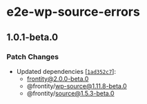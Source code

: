 # e2e-wp-source-errors

## 1.0.1-beta.0

### Patch Changes

- Updated dependencies [[`1ad352c7`](https://github.com/frontity/frontity/commit/1ad352c7a5c3df7eaff8bf0b15441d0bd27ff3be)]:
  - frontity@2.0.0-beta.0
  - @frontity/wp-source@1.11.8-beta.0
  - @frontity/source@1.5.3-beta.0

